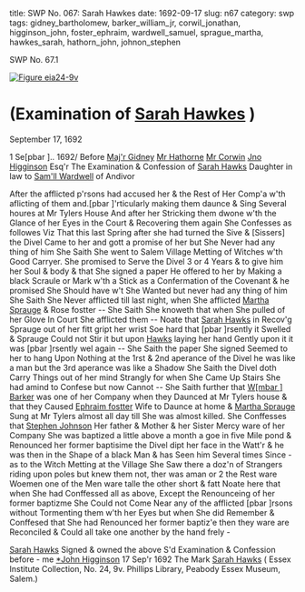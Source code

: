 title: SWP No. 067: Sarah Hawkes
date: 1692-09-17
slug: n67
category: swp
tags: gidney_bartholomew, barker_william_jr, corwil_jonathan, higginson_john, foster_ephraim, wardwell_samuel, sprague_martha, hawkes_sarah, hathorn_john, johnon_stephen




<div markdown class="doc" id="n67.1">

<div class="doc_id">SWP No. 67.1</div>


<span markdown class="figure">[![Figure eia24-9v](archives/essex/eia/gifs/eia24-9v.gif)](archives/essex/eia/large/eia24-9v.jpg)</span>

# (Examination of [Sarah Hawkes](/tag/hawkes_sarah.html) )

September 17, 1692 

 1 Se[pbar ].. 1692/  Before [Maj'r Gidney](/tag/gidney_bartholomew.html) [Mr Hathorne](/tag/hathorn_john.html) [Mr Corwin](/tag/corwil_jonathan.html) [Jno Higginson](/tag/higginson_john.html) Esq'r The Examination & Confession of [Sarah Hawks](/tag/hawkes_sarah.html) Daughter in law to [Sam'll Wardwell](/tag/wardwell_samuel.html) of Andivor

After the afflicted p'rsons had accused her & the Rest of Her Comp'a w'th aflicting of them and.[pbar ]'rticularly making them daunce & Sing Several houres at Mr Tylers House And after her Stricking them dwone w'th the Glance of her Eyes in the Court & Recovering them again She Confesses as followes Viz That this last Spring after she had turned the Sive & [Sissers] the Divel Came to her and gott a promise of her but She Never had any thing of him She Saith She went to Salem Village Metting of Witches w'th Good Carryer. She promised to Serve the Divel 3 or 4 Years & to give him her Soul & body & that She signed a paper He offered to her by Making a black Scraule or Mark w'th a Stick as a Confermation of the Covenant & he promised She Should have w't She Wanted but never had any thing of him She Saith She Never afflicted till last night, when She afflicted [Martha Sprauge](/tag/sprague_martha.html) & Rose fostter -- She Saith She knoweth that when She pulled of her Glove In Court She afflicted them -- Noate that [Sarah Hawks](/tag/hawkes_sarah.html) in Recov'g Sprauge out of her fitt gript her wrist Soe hard that [pbar ]rsently it Swelled & Sprauge Could not Stir it but upon [Hawks](/tag/hawkes_sarah.html) laying her hand Gently upon it it was [pbar ]rsently wel again -- She Saith the paper She signed Seemed to her to hang Upon Nothing at the 1rst & 2nd aperance of the Divel he was like a man but the 3rd aperance was like a Shadow She Saith the Divel doth Carry Things out of her mind Strangly for when She Came Up Stairs She had amind to Confese but now Cannot -- She Saith further that [W[mbar ] Barker](/tag/barker_william_jr.html) was one of her Company when they Daunced at Mr Tylers house & that they Caused [Ephraim fostter](/tag/foster_ephraim.html) Wife to Daunce at home & [Martha Sprauge](/tag/sprague_martha.html) Sung at Mr  Tylers almost all day till She was almost killed. She Conffesses that [Stephen Johnson](/tag/johnon_stephen.html) Her father & Mother & her Sister Mercy ware of her Company She was baptized a little above a month a goe in five Mile pond & Renounced her former baptisime the Divel dipt her face in the Watt'r & he was then in the Shape of a black Man & has Seen him Several times Since - as to the Witch Metting at the Village She Saw there a doz'n of Strangers riding upon poles but knew them not, ther was aman or 2 the Rest ware Woemen one of the Men ware talle the other short & fatt Noate here that when She had Conffessed all as above, Except the Renounceing of her former baptizme She Could not Come Near any of the afflicted [pbar ]rsons without Tormenting them w'th her Eyes but when She did Remember & Conffesed that She had Renounced her former baptiz'e then they ware are Reconciled & Could all take one another by the hand frely -

[Sarah Hawks](/tag/hawkes_sarah.html) Signed & owned the above S'd Examination & Confession before - me [*John Higginson](/tag/higginson_john.html) 17 Sep'r 1692
The Mark  [Sarah Hawks](/tag/hawkes_sarah.html) ( Essex Institute Collection, No. 24, 9v. Phillips Library, Peabody Essex Museum, Salem.)

</div>

